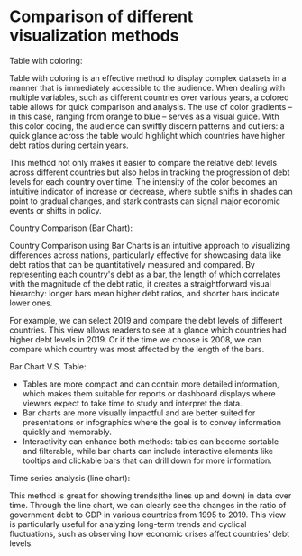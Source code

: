 # Comparison of different visualization methods

Table with coloring:    

Table with coloring is an effective method to display complex datasets in a manner that is immediately accessible to the audience. When dealing with multiple variables, such as different countries over various years, a colored table allows for quick comparison and analysis. The use of color gradients – in this case, ranging from orange to blue – serves as a visual guide. With this color coding, the audience can swiftly discern patterns and outliers: a quick glance across the table would highlight which countries have higher debt ratios during certain years.      

This method not only makes it easier to compare the relative debt levels across different countries but also helps in tracking the progression of debt levels for each country over time. The intensity of the color becomes an intuitive indicator of increase or decrease, where subtle shifts in shades can point to gradual changes, and stark contrasts can signal major economic events or shifts in policy.      


Country Comparison (Bar Chart):     

Country Comparison using Bar Charts is an intuitive approach to visualizing differences across nations, particularly effective for showcasing data like debt ratios that can be quantitatively measured and compared. By representing each country's debt as a bar, the length of which correlates with the magnitude of the debt ratio, it creates a straightforward visual hierarchy: longer bars mean higher debt ratios, and shorter bars indicate lower ones.    

For example, we can select 2019 and compare the debt levels of different countries. This view allows readers to see at a glance which countries had higher debt levels in 2019. Or if the time we choose is 2008, we can compare which country was most affected by the length of the bars.       


Bar Chart V.S. Table:     

- Tables are more compact and can contain more detailed information, which makes them suitable for reports or dashboard displays where viewers expect to take time to study and interpret the data.
- Bar charts are more visually impactful and are better suited for presentations or infographics where the goal is to convey information quickly and memorably.
- Interactivity can enhance both methods: tables can become sortable and filterable, while bar charts can include interactive elements like tooltips and clickable bars that can drill down for more information.


Time series analysis (line chart):        

This method is great for showing trends(the lines up and down) in data over time. Through the line chart, we can clearly see the changes in the ratio of government debt to GDP in various countries from 1995 to 2019. This view is particularly useful for analyzing long-term trends and cyclical fluctuations, such as observing how economic crises affect countries' debt levels.      


